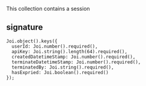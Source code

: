 This collection contains a session

## signature
```
Joi.object().keys({
  userId: Joi.number().required(),
  apiKey: Joi.string().length(64).required(),
  createdDatetimeStamp: Joi.number().required(),
  terminateDatetimeStamp: Joi.number().required(),
  terminatedBy: Joi.string().required(),
  hasExpried: Joi.boolean().required()
});
```